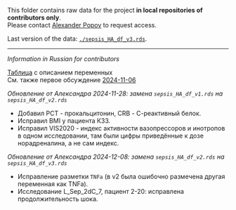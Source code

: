 This folder contains raw data for the project **in local repositories of contributors only**.  
Please contact [Alexander Popov]() to request access.  

Last version of the data: [`./sepsis_HA_df_v3.rds`](./sepsis_HA_df_v3.rds). 

-----

*Information in Russian for contributors*  

[Таблица](https://docs.google.com/spreadsheets/d/1JEfnJZFx2pK3pMUI9cX7lLq3mo57EgAEHiau3Lq5CVY/) с описанием переменных  
См. также первое обсуждение [2024-11-06](../../discussions/2024-11-06.md#переменные)  

*Обновление от Александра 2024-11-28: замена `sepsis_HA_df_v1.rds` на `sepsis_HA_df_v2.rds`*  
- Добавил PCT - прокальцитонин, СRB - С-реактивный белок.  
- Исправил BMI у пациента К33.  
- Исправил VIS2020 - индекс активности вазопрессоров и инотропов в одном исследовании, там были цифры приведённые к дозе норадреналина, а не сам индекс.  

*Обновление от Александра 2024-12-08: замена `sepsis_HA_df_v2.rds` на `sepsis_HA_df_v3.rds`*  
- Исправление разметки `TNFa` (в v2 была ошибочно размечена другая переменная как TNFa).  
- Исследование L_Sep_2dC_7, пациент 2-20: исправлена продолжительность шока.  
